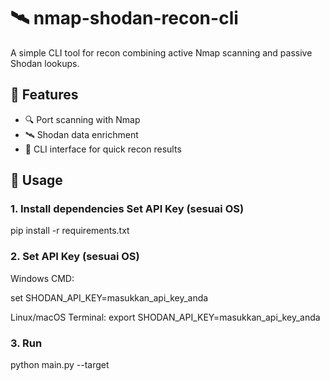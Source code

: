 # 🛰️ nmap-shodan-recon-cli

A simple CLI tool for recon combining active Nmap scanning and passive Shodan lookups.

## 🔧 Features
- 🔍 Port scanning with Nmap
- 🛰️ Shodan data enrichment
- 🚀 CLI interface for quick recon results

## 🚀 Usage

### 1. Install dependencies Set API Key (sesuai OS)

pip install -r requirements.txt

### 2. Set API Key (sesuai OS)
Windows CMD:

set SHODAN_API_KEY=masukkan_api_key_anda

Linux/macOS Terminal:
export SHODAN_API_KEY=masukkan_api_key_anda

### 3. Run
python main.py --target <ip target>

